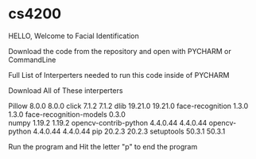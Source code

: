 # cs4200


HELLO, Welcome to Facial Identification

Download the code from the repository and open with PYCHARM or CommandLine


Full List of Interperters needed to run this code inside of PYCHARM

Download All of These interperters 

Pillow	8.0.0	8.0.0
click	7.1.2	7.1.2
dlib	19.21.0	19.21.0
face-recognition	1.3.0	1.3.0
face-recognition-models	0.3.0	
numpy	1.19.2	1.19.2
opencv-contrib-python	4.4.0.44	4.4.0.44
opencv-python	4.4.0.44	4.4.0.44
pip	20.2.3	20.2.3
setuptools	50.3.1	50.3.1



Run the program and Hit the letter "p" to end the program 
